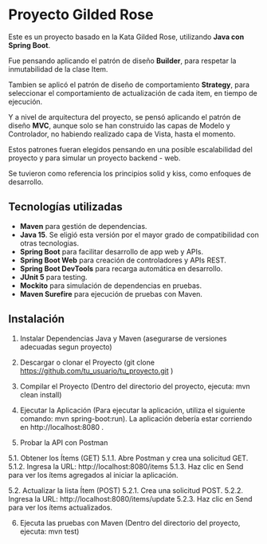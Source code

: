 # Proyecto Gilded Rose

Este es un proyecto basado en la Kata Gilded Rose, utilizando **Java con Spring Boot**.

Fue pensando aplicando el patrón de diseño **Builder**, para respetar la inmutabilidad de la clase Item.

Tambien se aplicó el patrón de diseño de comportamiento **Strategy**, para seleccionar el comportamiento de actualización de cada item, en tiempo de ejecución.

Y a nivel de arquitectura del proyecto, se pensó aplicando el patrón de diseño **MVC**, aunque solo se han construido las capas de Modelo y Controlador, no habiendo realizado capa de Vista, hasta el momento.

Estos patrones fueran elegidos pensando en una posible escalabilidad del proyecto y para simular un proyecto backend - web.

Se tuvieron como referencia los principios solid y kiss, como enfoques de desarrollo.


## Tecnologías utilizadas

- **Maven** para gestión de dependencias.
- **Java 15**. Se eligió esta versión por el mayor grado de compatibilidad con otras tecnologias.
- **Spring Boot** para facilitar desarrollo de app web y APIs.
- **Spring Boot Web** para creación de controladores y APIs REST.
- **Spring Boot DevTools** para recarga automática en desarrollo.
- **JUnit 5** para testing.
- **Mockito** para simulación de dependencias en pruebas.
- **Maven Surefire** para ejecución de pruebas con Maven.


## Instalación

1. Instalar Dependencias Java y Maven (asegurarse de versiones adecuadas segun proyecto)

2. Descargar o clonar el Proyecto (git clone https://github.com/tu_usuario/tu_proyecto.git )

3. Compilar el Proyecto (Dentro del directorio del proyecto, ejecuta: mvn clean install)

4. Ejecutar la Aplicación (Para ejecutar la aplicación, utiliza el siguiente comando: mvn spring-boot:run). La aplicación debería estar corriendo en http://localhost:8080 .

5. Probar la API con Postman

5.1. Obtener los Ítems (GET)
5.1.1. Abre Postman y crea una solicitud GET.
5.1.2. Ingresa la URL: http://localhost:8080/items
5.1.3. Haz clic en Send para ver los ítems agregados al iniciar la aplicación.

5.2. Actualizar la lista Ítem (POST)
5.2.1. Crea una solicitud POST.
5.2.2. Ingresa la URL: http://localhost:8080/items/update
5.2.3. Haz clic en Send para ver los ítems actualizados.

6. Ejecuta las pruebas con Maven (Dentro del directorio del proyecto, ejecuta: mvn test)
